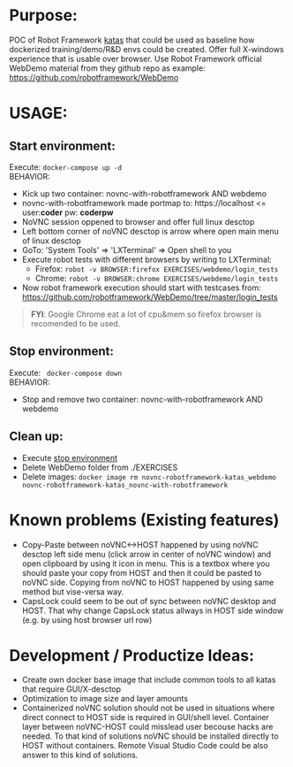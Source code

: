 # Purpose:
POC of Robot Framework [katas](https://en.wikipedia.org/wiki/Kata) that could be used as baseline how dockerized training/demo/R&D envs could be created. Offer full X-windows experience that is usable over browser. Use Robot Framework official WebDemo material from they github repo as example: https://github.com/robotframework/WebDemo

# USAGE:

## Start environment:
Execute: `docker-compose up -d` <BR>
BEHAVIOR:
* Kick up two container: novnc-with-robotframework AND webdemo
* novnc-with-robotframework made portmap to: https://localhost <= user:**coder** pw: **coderpw**
* NoVNC session oppened to browser and offer full linux desctop
* Left bottom corner of noVNC desctop is arrow where open main menu of linux desctop
* GoTo: 'System Tools' =>  'LXTerminal' => Open shell to you
* Execute robot tests with different browsers by writing to LXTerminal:
  * Firefox: `robot -v BROWSER:firefox EXERCISES/webdemo/login_tests`
  * Chrome: `robot -v BROWSER:chrome EXERCISES/webdemo/login_tests`
* Now robot framework execution should start with testcases from: https://github.com/robotframework/WebDemo/tree/master/login_tests

>**FYI**: Google Chrome eat a lot of cpu&mem so firefox browser is recomended to be used.

## Stop environment:
Execute: ` docker-compose down` <BR>
BEHAVIOR:
* Stop and remove two container: novnc-with-robotframework AND webdemo

## Clean up:
* Execute [stop environment](https://github.com/TheProjectAurora/novnc-robotframework-katas#stop-environment)
* Delete WebDemo folder from ./EXERCISES
* Delete images: `docker image rm novnc-robotframework-katas_webdemo novnc-robotframework-katas_novnc-with-robotframework`

# Known problems (Existing features)
* Copy-Paste between noVNC<->HOST happened by using noVNC desctop left side menu (click arrow in center of noVNC window) and open clipboard by using it icon in menu. This is a textbox where you should paste your copy from HOST and then it could be pasted to noVNC side. Copying from noVNC to HOST happened by using same method but vise-versa way.
* CapsLock could seem to be out of sync between noVNC desktop and HOST. That why change CapsLock status allways in HOST side window (e.g. by using host browser url row)

# Development / Productize Ideas:
* Create own docker base image that include common tools to all katas that require GUI/X-desctop
* Optimization to image size and layer amounts
* Containerized noVNC solution should not be used in situations where direct connect to HOST side is required in GUI/shell level. Container layer between noVNC-HOST could misslead user becouse hacks are needed. To that kind of solutions noVNC should be installed directly to HOST without containers. Remote Visual Studio Code could be also answer to this kind of solutions.
